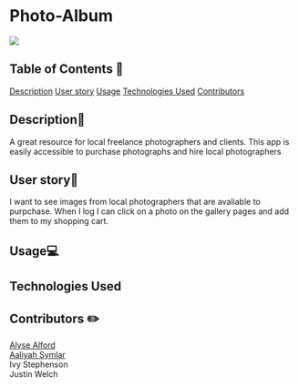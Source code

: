 # Photo-Album
<a href="#"><img src="https://img.shields.io/badge/javascript-80%25-blue"></a>

## Table of Contents 📖
[Description](#description)
[User story](#user-story)
[Usage](#usage)
[Technologies Used](#technologies-used)
[Contributors](#contributors)

## Description💬 
<p>A great resource for local freelance photographers and clients. This app is easily accessible to purchase photographs and hire local photographers</p>

## User story🧠
<P> I want to see images from local photographers that are avaliable to purpchase. When I log I can click on a photo on the gallery pages and add them to my shopping cart.</p>

## Usage💻


## Technologies Used


## Contributors ✏️
<a href="https://github.com/jojoford" target="_blank" >Alyse Alford </a>
<br>
<a href="https://github.com/symlara" target="_blank" >Aaliyah Symlar</a>
<br>
Ivy Stephenson
<br>
Justin Welch